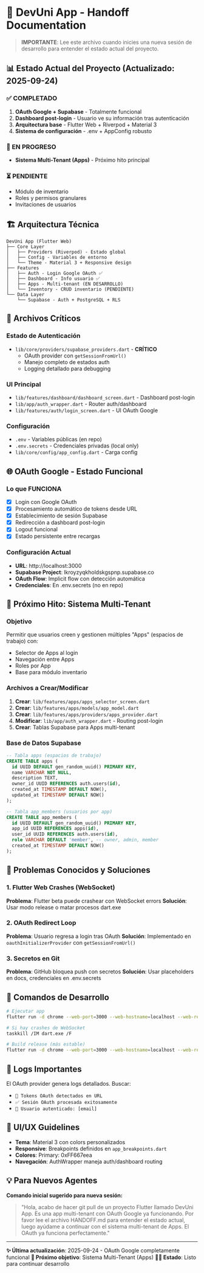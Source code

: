 # 🚀 DevUni App - Handoff Documentation

> **IMPORTANTE**: Lee este archivo cuando inicies una nueva sesión de desarrollo para entender el estado actual del proyecto.

## 📊 Estado Actual del Proyecto (Actualizado: 2025-09-24)

### ✅ COMPLETADO
1. **OAuth Google + Supabase** - Totalmente funcional
2. **Dashboard post-login** - Usuario ve su información tras autenticación
3. **Arquitectura base** - Flutter Web + Riverpod + Material 3
4. **Sistema de configuración** - .env + AppConfig robusto

### 🔄 EN PROGRESO
- **Sistema Multi-Tenant (Apps)** - Próximo hito principal

### ⏳ PENDIENTE
- Módulo de inventario
- Roles y permisos granulares
- Invitaciones de usuarios

## 🏗️ Arquitectura Técnica

```
DevUni App (Flutter Web)
├── Core Layer
│   ├── Providers (Riverpod) - Estado global
│   ├── Config - Variables de entorno
│   └── Theme - Material 3 + Responsive design
├── Features
│   ├── Auth - Login Google OAuth ✅
│   ├── Dashboard - Info usuario ✅
│   ├── Apps - Multi-tenant (EN DESARROLLO)
│   └── Inventory - CRUD inventario (PENDIENTE)
└── Data Layer
    └── Supabase - Auth + PostgreSQL + RLS
```

## 🔑 Archivos Críticos

### Estado de Autenticación
- `lib/core/providers/supabase_providers.dart` - **CRÍTICO**
  - OAuth provider con `getSessionFromUrl()`
  - Manejo completo de estados auth
  - Logging detallado para debugging

### UI Principal
- `lib/features/dashboard/dashboard_screen.dart` - Dashboard post-login
- `lib/app/auth_wrapper.dart` - Router auth/dashboard
- `lib/features/auth/login_screen.dart` - UI OAuth Google

### Configuración
- `.env` - Variables públicas (en repo)
- `.env.secrets` - Credenciales privadas (local only)
- `lib/core/config/app_config.dart` - Carga config

## 🌐 OAuth Google - Estado Funcional

### Lo que FUNCIONA
- [x] Login con Google OAuth
- [x] Procesamiento automático de tokens desde URL
- [x] Establecimiento de sesión Supabase
- [x] Redirección a dashboard post-login
- [x] Logout funcional
- [x] Estado persistente entre recargas

### Configuración Actual
- **URL**: http://localhost:3000
- **Supabase Project**: lkroyzyqkholdskgspnp.supabase.co
- **OAuth Flow**: Implicit flow con detección automática
- **Credenciales**: En .env.secrets (no en repo)

## 🎯 Próximo Hito: Sistema Multi-Tenant

### Objetivo
Permitir que usuarios creen y gestionen múltiples "Apps" (espacios de trabajo) con:
- Selector de Apps al login
- Navegación entre Apps
- Roles por App
- Base para módulo inventario

### Archivos a Crear/Modificar
1. **Crear**: `lib/features/apps/apps_selector_screen.dart`
2. **Crear**: `lib/features/apps/models/app_model.dart`
3. **Crear**: `lib/features/apps/providers/apps_provider.dart`
4. **Modificar**: `lib/app/auth_wrapper.dart` - Routing post-login
5. **Crear**: Tablas Supabase para Apps multi-tenant

### Base de Datos Supabase
```sql
-- Tabla apps (espacios de trabajo)
CREATE TABLE apps (
  id UUID DEFAULT gen_random_uuid() PRIMARY KEY,
  name VARCHAR NOT NULL,
  description TEXT,
  owner_id UUID REFERENCES auth.users(id),
  created_at TIMESTAMP DEFAULT NOW(),
  updated_at TIMESTAMP DEFAULT NOW()
);

-- Tabla app_members (usuarios por app)
CREATE TABLE app_members (
  id UUID DEFAULT gen_random_uuid() PRIMARY KEY,
  app_id UUID REFERENCES apps(id),
  user_id UUID REFERENCES auth.users(id),
  role VARCHAR DEFAULT 'member', -- owner, admin, member
  created_at TIMESTAMP DEFAULT NOW()
);
```

## 🚨 Problemas Conocidos y Soluciones

### 1. Flutter Web Crashes (WebSocket)
**Problema**: Flutter beta puede crashear con WebSocket errors
**Solución**: Usar modo release o matar procesos dart.exe

### 2. OAuth Redirect Loop
**Problema**: Usuario regresa a login tras OAuth
**Solución**: Implementado en `oauthInitializerProvider` con `getSessionFromUrl()`

### 3. Secretos en Git
**Problema**: GitHub bloquea push con secretos
**Solución**: Usar placeholders en docs, credenciales en .env.secrets

## 🔧 Comandos de Desarrollo

```bash
# Ejecutar app
flutter run -d chrome --web-port=3000 --web-hostname=localhost --web-renderer=html

# Si hay crashes de WebSocket
taskkill /IM dart.exe /F

# Build release (más estable)
flutter run -d chrome --web-port=3000 --web-hostname=localhost --web-renderer=html --release
```

## 📝 Logs Importantes

El OAuth provider genera logs detallados. Buscar:
- `🔗 Tokens OAuth detectados en URL`
- `✅ Sesión OAuth procesada exitosamente`
- `👤 Usuario autenticado: [email]`

## 🎨 UI/UX Guidelines

- **Tema**: Material 3 con colors personalizados
- **Responsive**: Breakpoints definidos en `app_breakpoints.dart`
- **Colores**: Primary: 0xFF667eea
- **Navegación**: AuthWrapper maneja auth/dashboard routing

## 💡 Para Nuevos Agentes

**Comando inicial sugerido para nueva sesión:**
> "Hola, acabo de hacer git pull de un proyecto Flutter llamado DevUni App. Es una app multi-tenant con OAuth Google ya funcionando. Por favor lee el archivo HANDOFF.md para entender el estado actual, luego ayúdame a continuar con el sistema multi-tenant de Apps. El OAuth ya funciona perfectamente."

---

**✨ Última actualización**: 2025-09-24 - OAuth Google completamente funcional
**🎯 Próximo objetivo**: Sistema Multi-Tenant (Apps)
**👨‍💻 Estado**: Listo para continuar desarrollo